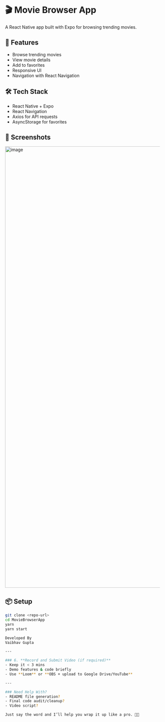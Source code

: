 # 🎬 Movie Browser App

A React Native app built with Expo for browsing trending movies.

## 🚀 Features
- Browse trending movies
- View movie details
- Add to favorites
- Responsive UI
- Navigation with React Navigation

## 🛠️ Tech Stack
- React Native + Expo
- React Navigation
- Axios for API requests
- AsyncStorage for favorites

## 📱 Screenshots
<img width="1430" alt="image" src="https://github.com/user-attachments/assets/cb7b0c54-45f5-472c-9f46-1c1cc6bedb89" />


## 📦 Setup
```bash
git clone <repo-url>
cd MovieBrowserApp
yarn
yarn start

Developed By
Vaibhav Gupta

---

### 6. **Record and Submit Video (if required)**
- Keep it < 3 mins
- Demo features & code briefly
- Use **Loom** or **OBS + upload to Google Drive/YouTube**

---

### Need Help With?
- README file generation?
- Final code audit/cleanup?
- Video script?

Just say the word and I’ll help you wrap it up like a pro. 💼✅
